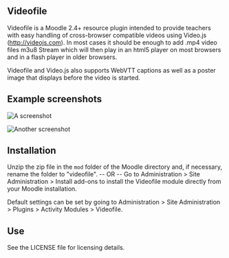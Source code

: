 Videofile
---------

Videofile is a Moodle 2.4+ resource plugin intended to provide teachers
with easy handling of cross-browser compatible videos using Video.js
(<http://videojs.com>). In most cases it should be enough to add .mp4 video
files m3u8 Stream which will then play in an html5 player on most browsers
and in a flash player in older browsers.

Videofile and Video.js also supports WebVTT captions as well as a poster
image that displays before the video is started.

Example screenshots
-------------------

![A screenshot](https://raw.github.com/lemonad/moodle-mod_videofile/master/pix/screenshot-1.png)

![Another screenshot](https://raw.github.com/lemonad/moodle-mod_videofile/master/pix/screenshot-2.png)

Installation
------------

Unzip the zip file in the `mod` folder of the Moodle directory and, if
necessary, rename the folder to "videofile".
-- OR --
Go to Administration > Site Administration > Install add-ons to install
the Videofile module directly from your Moodle installation.

Default settings can be set by going to Administration > Site
Administration > Plugins > Activity Modules > Videofile.

Use
---

See the LICENSE file for licensing details.
